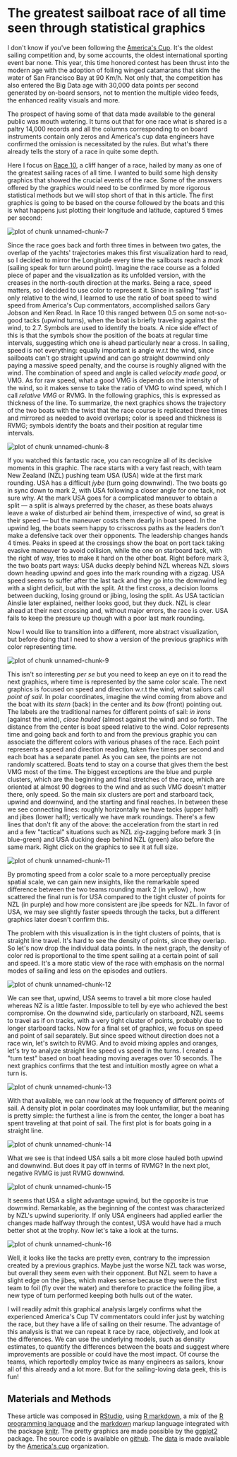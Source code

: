 

# The greatest sailboat race of all time seen through statistical graphics




I don't know if you've been following the [America's Cup](http://americascup.com). It's the oldest sailing competition and, by some accounts, the oldest international sporting event bar none. This year, this time honored contest has been thrust into the modern age with the adoption of foiling winged catamarans that skim the water of San Francisco Bay at 90 Km/h. Not only that, the competition has also entered the Big Data age with 30,000 data points per second generated by on-board sensors, not to mention the multiple video feeds, the enhanced reality visuals and more.

The prospect of having some of that data made available to the general public was mouth watering. It turns out that for one race what is shared is a paltry 14,000 records and all the columns corresponding to on board instruments contain only zeros and America's cup data engineers have confirmed the omission is necessitated by the rules. But what's there already tells the story of a race in quite some depth.













Here I focus on [Race 10](http://www.youtube.com/watch?v=gI23dMgAD_k), a cliff hanger of a race, hailed by many as one of the greatest sailing races of all time.
I wanted to build some high density graphics that showed the crucial events of the race. Some of the answers offered by the graphics would need to be confirmed by more rigorous statistical methods but we will stop short of that in this article. The first graphics is going to be based on the course followed by the boats and this is what happens just plotting their longitude and latitude, captured 5 times per second:

![plot of chunk unnamed-chunk-7](figure/unnamed-chunk-7.png) 


Since the race goes back and forth three times in between two gates, the overlap of the yachts' trajectories makes this first visualization hard to read, so I decided to mirror the Longitude every time the sailboats reach a *mark* (sailing speak for turn around point). Imagine the race course as a folded piece of paper and the visualization as its unfolded version, with the creases in the north-south direction at the marks. Being a race, speed matters, so I decided to use color to represent it. Since in sailing "fast" is only relative to the wind, I learned to use the ratio of boat speed to wind speed from America's Cup commentators, accomplished sailors Gary Jobson and Ken Read. In Race 10 this ranged between 0.5 on some not-so-good tacks (upwind turns), when the boat is briefly traveling against the wind, to 2.7. Symbols are used to identify the boats. A nice side effect of this is that the symbols show the position of the boats at regular time intervals, suggesting which one is ahead particularly near a cross. In sailing, speed is not everything: equally important is angle w.r.t the wind, since sailboats can't go straight upwind and can go straight downwind only paying a massive speed penalty, and the course is roughly aligned with the wind. The combination of speed and angle is called *velocity made good*, or VMG. As for raw speed, what a good VMG is depends on the intensity of the wind, so it makes sense to take the ratio of VMG to wind speed, which I call *relative VMG* or RVMG. In the following graphics, this is expressed as thickness of the line. To summarize, the next graphics shows the trajectory of the two boats with the twist that the race course is replicated three times and mirrored as needed to avoid overlaps; color is speed and thickness is RVMG; symbols identify the boats and their position at regular time intervals. 

![plot of chunk unnamed-chunk-8](figure/unnamed-chunk-8.png) 


If you watched this fantastic race, you can recognize all of its decisive moments in this graphic. The race starts with a very fast reach, with team New Zealand (NZL) pushing team USA (USA) wide at the first mark rounding. USA has a difficult *jybe* (turn going downwind). The two boats go in sync down to mark 2, with USA following a closer angle for one tack, not sure why. At the mark USA goes for a complicated maneuver to obtain a split &mdash; a split is always preferred by the chaser, as these boats always leave a wake of disturbed air behind them, irrespective of wind, so great is their speed &mdash; but the maneuver costs them dearly in boat speed. In the upwind leg, the boats seem happy to crisscross paths as the leaders don't make a defensive tack over their opponents. The leadership changes hands 4 times. Peaks in speed at the crossings show the boat on port tack taking evasive maneuver to avoid collision, while the one on starboard tack, with the right of way, tries to make it hard on the other boat. Right before mark 3, the two boats part ways: USA ducks deeply behind NZL whereas NZL slows down heading upwind and goes into the mark rounding with a zigzag. USA speed seems to suffer after the last tack and they go into the downwind leg with a slight deficit, but with the split. At the first cross, a decision looms between ducking, losing ground or jibing, losing the split. As USA tactician Ainslie later explained, neither looks good, but they duck. NZL is clear ahead at their next crossing and, without major errors, the race is over. USA fails to keep the pressure up though with a poor last mark rounding. 

Now I would like to transition into a different, more abstract visualization, but before doing that I need to show a version of the previous graphics with color representing time.

![plot of chunk unnamed-chunk-9](figure/unnamed-chunk-9.png) 


This isn't so interesting *per se* but you need to keep an eye on it to read the next graphics, where time is represented by the same color scale. The next graphics is focused on speed and direction w.r.t the wind, what sailors call *point of sail*. In polar coordinates, imagine the wind coming from above and the boat with its *stern* (back) in the center and its *bow* (front) pointing out. The labels are the traditional names for different points of sail: *in irons* (against the wind), *close hauled* (almost against the wind) and so forth. The distance from the center is boat speed relative to the wind. Color represents time and going back and forth to and from the previous graphic you can associate the different colors with various phases of the race. Each point represents a speed and direction reading, taken five times per second and each boat has a separate panel. As you can see, the points are not randomly scattered. Boats tend to stay on a course that gives them the best VMG most of the time. The biggest exceptions are the blue and purple clusters, which are the beginning and final stretches of the race, which are oriented at almost 90 degrees to the wind and as such VMG doesn't matter there, only speed. So the main six clusters are port and starboard tack, upwind and downwind, and the starting and final reaches.  In between these we see connecting lines: roughly horizontally we have tacks (upper half) and jibes (lower half); vertically we have mark roundings. There's a few lines that don't fit any of the above: the acceleration from the start in red and a few "tactical" situations such as NZL zig-zagging before mark 3 (in blue-green) and USA ducking deep behind NZL (green) also before the same mark. Right click on the graphics to see it at full size.





![plot of chunk unnamed-chunk-11](figure/unnamed-chunk-11.png) 

By promoting speed from a color scale to a more perceptually precise spatial scale, we can gain new insights, like the remarkable speed difference between the two teams rounding mark 2 (in yellow) , how scattered the final run is for USA compared to the tight cluster of points for NZL (in purple) and how more consistent are jibe speeds for NZL. In favor of USA, we may see slightly faster speeds through the tacks, but a different graphics later doesn't confirm this.

The problem with this visualization is in the tight clusters of points, that is straight line travel. It's hard to see the density of points, since they overlap. So let's now drop the individual data points. In the next graph, the density of color red is proportional to the time spent sailing at a certain point of sail and speed. It's a more static view of the race with emphasis on the normal modes of sailing and less on the episodes and outliers. 


![plot of chunk unnamed-chunk-12](figure/unnamed-chunk-12.png) 


We can see that, upwind, USA seems to travel a bit more close hauled whereas NZ is a little faster. Impossible to tell by eye who achieved the best compromise. On the downwind side, particularly on starboard, NZL seems to travel as if on tracks, with a very tight cluster of points, probably due to longer starboard tacks. Now for a final set of graphics, we focus on speed and point of sail separately. But since speed without direction does not a race win, let's switch to RVMG. And to avoid mixing apples and oranges, let's try to analyze straight line speed vs speed in the turns. I created a "turn test" based on boat heading moving averages over 10 seconds. The next graphics confirms that the test and  intuition mostly agree on what a turn is.

![plot of chunk unnamed-chunk-13](figure/unnamed-chunk-13.png) 


With that available, we can now look at the frequency of different points of sail. A density plot in polar coordinates may look unfamiliar, but the meaning is pretty simple: the furthest a line is from the center, the longer a boat has spent traveling at that point of sail. The first plot is for boats going in a straight line.

![plot of chunk unnamed-chunk-14](figure/unnamed-chunk-14.png) 


What we see is that indeed USA sails a bit more close hauled both upwind and downwind. But does it pay off in terms of RVMG? In the next plot, negative RVMG is just RVMG downwind.

![plot of chunk unnamed-chunk-15](figure/unnamed-chunk-15.png) 


It seems that USA a slight advantage upwind, but the opposite is true downwind. Remarkable, as the beginning of the contest was characterized by NZL's upwind superiority. If only USA engineers had applied earlier the changes made halfway through the contest, USA would have had a much better shot at the trophy. Now let's take a look at the turns.

![plot of chunk unnamed-chunk-16](figure/unnamed-chunk-16.png) 


Well, it looks like the tacks are pretty even, contrary to the impression created by a previous graphics. Maybe just the worse NZL tack was worse, but overall they seem even with their opponent. But NZL seem to have a slight edge on the jibes, which makes sense because they were the first team to foil (fly over the water) and therefore to practice the foiling jibe, a new type of turn performed keeping both hulls out of the water.

I will readily admit this graphical analysis largely confirms what the experienced America's Cup TV commentators could infer just by watching the race, but they have a life of sailing on their resume. The advantage of this analysis is that we can repeat it race by race, objectively, and look at the differences. We can use the underlying models, such as density estimates, to quantify the differences between the boats and suggest where improvements are possible or could have the most impact. Of course the teams, which reportedly employ twice as many engineers as sailors, know all of this already and a lot more. But for the sailing-loving data geek, this is fun!

## Materials and Methods

These article was composed in [RStudio](http://rstudio.org), using [R markdown](http://www.rstudio.com/ide/docs/authoring/using_markdown), a mix of the [R programming language](http://r-project.org) and the [markdown](http://daringfireball.net/projects/markdown) markup language integrated with the package [knitr](http:/yihui.name/knitr/). The pretty graphics are made possible by the [ggplot2](http://had.co.nz/ggplot2) package. The source code is available on [github](https://github.com/piccolbo/ac34/blob/master/race10.Rmd). The [data](http://noticeboard.americascup.com/Race-Data/) is made available by the [America's cup](http://americascup.com) organization. 

